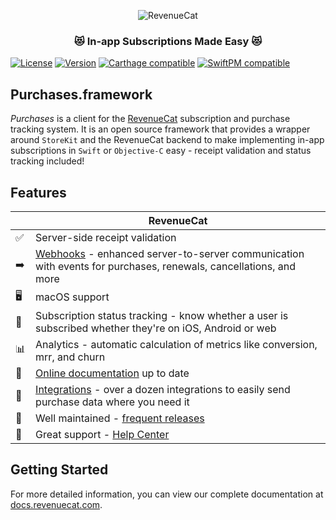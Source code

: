 <p align="center">
  <img src="https://d2jzmbury1aqmc.cloudfront.net/assets/images/build.svg" alt="RevenueCat"/>
</p>
<h3 align="center">😻 In-app Subscriptions Made Easy 😻</h1>

[![License](https://img.shields.io/cocoapods/l/Purchases.svg?style=flat)](http://cocoapods.org/pods/Purchases)
[![Version](https://img.shields.io/cocoapods/v/Purchases.svg?style=flat)](https://cocoapods.org/pods/Purchases)
[![Carthage compatible](https://img.shields.io/badge/Carthage-compatible-4BC51D.svg?style=flat)](https://docs.revenuecat.com/docs/ios#section-install-via-carthage)
[![SwiftPM compatible](https://img.shields.io/badge/SwiftPM-compatible-orange.svg)](https://docs.revenuecat.com/docs/ios#section-install-via-swift-package-manager)

## Purchases.framework

*Purchases* is a client for the [RevenueCat](https://www.revenuecat.com/) subscription and purchase tracking system. It is an open source framework that provides a wrapper around `StoreKit` and the RevenueCat backend to make implementing in-app subscriptions in `Swift` or `Objective-C` easy - receipt validation and status tracking included!

## Features
|   | RevenueCat |
| --- | --- |
✅ | Server-side receipt validation
➡️ | [Webhooks](https://docs.revenuecat.com/docs/webhooks) - enhanced server-to-server communication with events for purchases, renewals, cancellations, and more
🖥 | macOS support
🎯 | Subscription status tracking - know whether a user is subscribed whether they're on iOS, Android or web
📊 | Analytics - automatic calculation of metrics like conversion, mrr, and churn
📝 | [Online documentation](https://docs.revenuecat.com/docs) up to date
🔀 | [Integrations](https://www.revenuecat.com/integrations) - over a dozen integrations to easily send purchase data where you need it
💯 | Well maintained - [frequent releases](https://github.com/RevenueCat/purchases-ios/releases)
📮 | Great support - [Help Center](https://revenuecat.zendesk.com)

## Getting Started
For more detailed information, you can view our complete documentation at [docs.revenuecat.com](https://docs.revenuecat.com/v3.0/docs).
